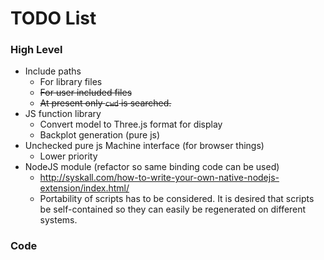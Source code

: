 # TODO List #

### High Level ###
 * Include paths
    - For library files
    - ~~For user included files~~
    - ~~At present only `cwd` is searched.~~
 * JS function library
    - Convert model to Three.js format for display
    - Backplot generation (pure js)
 * Unchecked pure js Machine interface (for browser things)
    - Lower priority
 * NodeJS module (refactor so same binding code can be used)
    - http://syskall.com/how-to-write-your-own-native-nodejs-extension/index.html/
    - Portability of scripts has to be considered. It is desired that scripts be self-contained so they can easily be regenerated on different systems.

### Code ###
